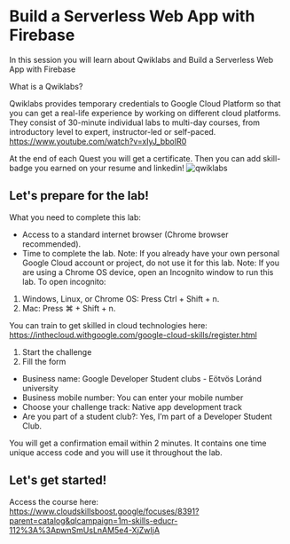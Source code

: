 # Build a Serverless Web App with Firebase
In this session you will learn about Qwiklabs and Build a Serverless Web App with Firebase

What is a Qwiklabs?

Qwiklabs provides temporary credentials to Google Cloud Platform so that you can get a real-life experience by working on different cloud platforms. They consist of 30-minute individual labs to multi-day courses, from introductory level to expert, instructor-led or self-paced.
https://www.youtube.com/watch?v=xIyJ_bboIR0

At the end of each Quest you will get a certificate. Then you can add skill-badge you earned on your resume and linkedin!
![qwiklabs](https://user-images.githubusercontent.com/94010710/143928883-240ab6ba-6d7b-483c-8f40-ca8df1d49013.png)


## Let's prepare for the lab!

What you need to complete this lab:
- Access to a standard internet browser (Chrome browser recommended).
- Time to complete the lab.
Note: If you already have your own personal Google Cloud account or project, do not use it for this lab.
Note: If you are using a Chrome OS device, open an Incognito window to run this lab.
To open incognito: 
1. Windows, Linux, or Chrome OS: Press Ctrl + Shift + n.
2. Mac: Press ⌘ + Shift + n.


You can train to get skilled in cloud technologies here: https://inthecloud.withgoogle.com/google-cloud-skills/register.html

1. Start the challenge
2. Fill the form
 - Business name: Google Developer Student clubs - Eötvös Loránd university
 - Business mobile number: You can enter your mobile number
 - Choose your challenge track: Native app development track
 - Are you part of a student club?: Yes, I’m part of a Developer Student Club.

You will get a confirmation email within 2 minutes. It contains one time unique access code and you will use it throughout the lab.


## Let's get started!
Access the course here:
https://www.cloudskillsboost.google/focuses/8391?parent=catalog&qlcampaign=1m-skills-educr-112%3A%3ApwnSmUsLnAM5e4-XjZwIjA

